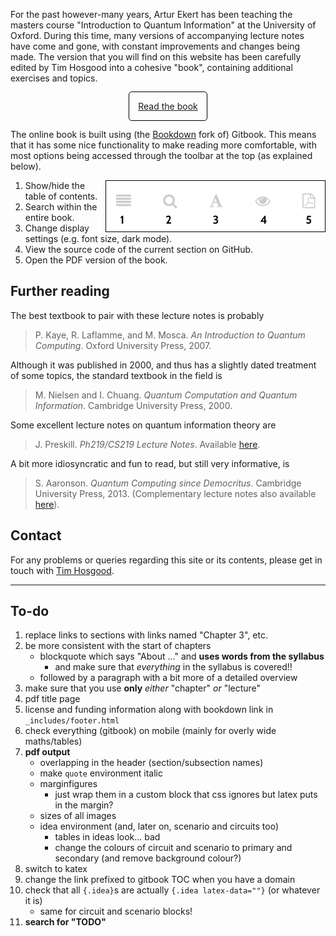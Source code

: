For the past however-many years, Artur Ekert has been teaching the masters course "Introduction to Quantum Information" at the University of Oxford.
During this time, many versions of accompanying lecture notes have come and gone, with constant improvements and changes being made.
The version that you will find on this website has been carefully edited by Tim Hosgood into a cohesive "book", containing additional exercises and topics.

<div style="text-align: center;margin: 2em"><a href="book/" style="padding: 1em;border: 1px solid black;border-radius: 5px;">Read the book</a></div>

The online book is built using (the [Bookdown](https://github.com/rstudio/bookdown/) fork of) Gitbook.
This means that it has some nice functionality to make reading more comfortable, with most options being accessed through the toolbar at the top (as explained below).

<img src="gitbook-toolbar.png" alt="The book toolbar" width="350" style="border: 1px solid black;float: right;">

1. Show/hide the table of contents.
2. Search within the entire book.
3. Change display settings (e.g. font size, dark mode).
4. View the source code of the current section on GitHub.
5. Open the PDF version of the book.


## Further reading

The best textbook to pair with these lecture notes is probably
> P. Kaye, R. Laflamme, and M. Mosca. _An Introduction to Quantum Computing_. Oxford University Press, 2007.

Although it was published in 2000, and thus has a slightly dated treatment of some topics, the standard textbook in the field is
> M. Nielsen and I. Chuang. _Quantum Computation and Quantum Information_. Cambridge University Press, 2000.

Some excellent lecture notes on quantum information theory are
> J. Preskill. _Ph219/CS219 Lecture Notes_. Available [here](http://theory.caltech.edu/~preskill/ph219/index.html#lecture).

A bit more idiosyncratic and fun to read, but still very informative, is
> S. Aaronson. _Quantum Computing since Democritus_. Cambridge University Press, 2013. (Complementary lecture notes also available [here](https://www.scottaaronson.com/democritus/)).


## Contact

For any problems or queries regarding this site or its contents, please get in touch with [Tim Hosgood](https://thosgood.com).


---

## To-do

1. replace links to sections with links named "Chapter 3", etc.
1. be more consistent with the start of chapters
    + blockquote which says "About ..." and **uses words from the syllabus**
        * and make sure that _everything_ in the syllabus is covered!!
    + followed by a paragraph with a bit more of a detailed overview
1. make sure that you use **only** _either_ "chapter" _or_ "lecture"
1. pdf title page
1. license and funding information along with bookdown link in `_includes/footer.html`
1. check everything (gitbook) on mobile (mainly for overly wide maths/tables)
1. **pdf output**
    + overlapping in the header (section/subsection names)
    + make `quote` environment italic
    + marginfigures
        * just wrap them in a custom block that css ignores but latex puts in the margin?
    + sizes of all images
    + idea environment (and, later on, scenario and circuits too)
        * tables in ideas look... bad
        * change the colours of circuit and scenario to primary and secondary (and remove background colour?)
1. switch to katex
1. change the link prefixed to gitbook TOC when you have a domain
1. check that all `{.idea}`s are actually `{.idea latex-data=""}` (or whatever it is)
    + same for circuit and scenario blocks!
1. **search for "TODO"**
